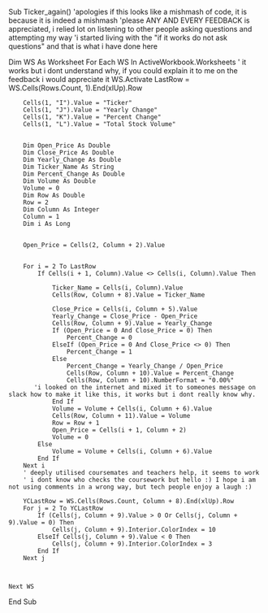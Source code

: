 

Sub Ticker_again()
'apologies if this looks like a mishmash of code, it is because it is indeed a mishmash
'please ANY AND EVERY FEEDBACK is appreciated, i relied lot on listening to other people asking questions and attempting my way
'i started living with the "if it works do not ask questions" and that is what i have done here

Dim WS As Worksheet
    For Each WS In ActiveWorkbook.Worksheets ' it works but i dont understand why, if you could explain it to me on the feedback i would appreciate it
    WS.Activate
        LastRow = WS.Cells(Rows.Count, 1).End(xlUp).Row

        Cells(1, "I").Value = "Ticker"
        Cells(1, "J").Value = "Yearly Change"
        Cells(1, "K").Value = "Percent Change"
        Cells(1, "L").Value = "Total Stock Volume"
        
     
        Dim Open_Price As Double
        Dim Close_Price As Double
        Dim Yearly_Change As Double
        Dim Ticker_Name As String
        Dim Percent_Change As Double
        Dim Volume As Double
        Volume = 0
        Dim Row As Double
        Row = 2
        Dim Column As Integer
        Column = 1
        Dim i As Long
        

        Open_Price = Cells(2, Column + 2).Value
 
        
        For i = 2 To LastRow
            If Cells(i + 1, Column).Value <> Cells(i, Column).Value Then
        
                Ticker_Name = Cells(i, Column).Value
                Cells(Row, Column + 8).Value = Ticker_Name
           
                Close_Price = Cells(i, Column + 5).Value
                Yearly_Change = Close_Price - Open_Price
                Cells(Row, Column + 9).Value = Yearly_Change
                If (Open_Price = 0 And Close_Price = 0) Then
                    Percent_Change = 0
                ElseIf (Open_Price = 0 And Close_Price <> 0) Then
                    Percent_Change = 1
                Else
                    Percent_Change = Yearly_Change / Open_Price
                    Cells(Row, Column + 10).Value = Percent_Change
                    Cells(Row, Column + 10).NumberFormat = "0.00%"
           'i looked on the internet and mixed it to someones message on slack how to make it like this, it works but i dont really know why.
                End If
                Volume = Volume + Cells(i, Column + 6).Value
                Cells(Row, Column + 11).Value = Volume
                Row = Row + 1
                Open_Price = Cells(i + 1, Column + 2)
                Volume = 0
            Else
                Volume = Volume + Cells(i, Column + 6).Value
            End If
        Next i
        ' deeply utilised coursemates and teachers help, it seems to work
        ' i dont know who checks the coursework but hello :) I hope i am not using comments in a wrong way, but tech people enjoy a laugh :)
        
        YCLastRow = WS.Cells(Rows.Count, Column + 8).End(xlUp).Row
        For j = 2 To YCLastRow
            If (Cells(j, Column + 9).Value > 0 Or Cells(j, Column + 9).Value = 0) Then
                Cells(j, Column + 9).Interior.ColorIndex = 10
            ElseIf Cells(j, Column + 9).Value < 0 Then
                Cells(j, Column + 9).Interior.ColorIndex = 3
            End If
        Next j
       
    
        
    Next WS
        
End Sub

